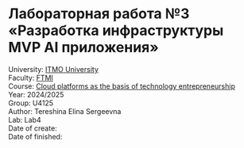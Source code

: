 # Лабораторная работа №3 «Разработка инфраструктуры MVP AI приложения»  
University: [ITMO University](https://itmo.ru/ru/)  
Faculty: [FTMI](https://itmo.ru/ru/viewfaculty/87/fakultet_tehnologicheskogo_menedzhmenta_i_innovaciy.htm)  
Course: [Cloud platforms as the basis of technology entrepreneurship](https://itmo-ict-faculty.github.io/cloud-platforms-as-the-basis-of-technology-entrepreneurship/)  
Year: 2024/2025  
Group: U4125  
Author: Tereshina Elina Sergeevna  
Lab: Lab4  
Date of create:  
Date of finished:  
